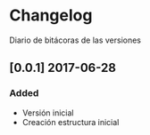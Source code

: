 # Changelog

Diario de bitácoras de las versiones

## [0.0.1] 2017-06-28
### Added
 - Versión inicial
 - Creación estructura inicial
